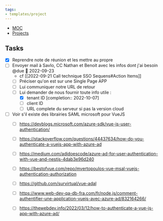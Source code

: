 ```yaml
---
tags:
- templates/project
---
```

<nav aria-label="Breadcrumb" class="custom-breadcrumb">
    <ul>
        <li><a href="obsidian://advanced-uri?vault=Donaldo&filepath=MOC"> MOC</a></li>
        <li><a href="obsidian://advanced-uri?vault=Donaldo&filepath=PARA/1. Projects/1. Projects"> Projects</a></li>
    </ul>
</nav>

## Tasks 
- [x] Reprendre note de réunion et les mettre au propre 
- [ ] Envoyer mail à SavIo, CC Nathan et Benoit avec les infos dont j'ai besoin @due 📅 2022-09-23
	- cf [[2022-09-21 Call technique SSO Sequens#Action Items]]
	- [ ] Préciser qu'on est sur une Single Page APP
	- [ ] Lui communiquer notre URL de retour
	- [ ] Lui demander de nous fournir toute info utile :
		- [x] tenant ID [completion:: 2022-10-07]
		- [ ] client ID
		- [ ] URL complete du serveur si pas la version cloud
- [ ] Voir s'il existe des librairies SAML microsoft pour VueJS 
	- [ ] https://devblogs.microsoft.com/azure-sdk/vue-js-user-authentication/
	- [ ] https://stackoverflow.com/questions/44437634/how-do-you-authenticate-a-vuejs-app-with-azure-ad
	- [ ] https://medium.com/adidoescode/azure-ad-for-user-authentication-with-vue-and-nestjs-4dab3e96d240
	- [ ] https://bestofvue.com/repo/mvertopoulos-vue-msal-vuejs-authentication-authorization
	- [ ] https://github.com/survirtual/vue-adal
	- [ ] https://www.web-dev-qa-db-fra.com/fr/node.js/comment-authentifier-une-application-vuejs-avec-azure-ad/832164266/
	- [ ] https://thewebdev.info/2022/03/12/how-to-authenticate-a-vue-js-app-with-azure-ad/

